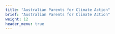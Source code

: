 ```yaml
---
title: "Australian Parents for Climate Action"
brief: "Australian Parents for Climate Action"
weight: 12
header_menu: true
--- 
```

 